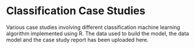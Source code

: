 # Classification Case Studies

Various case studies involving different classification machine learning algorithm implemented using R. 
The data used to build the model, the data model and the case study report has been uploaded here.
